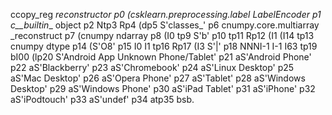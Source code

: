 ccopy_reg
_reconstructor
p0
(csklearn.preprocessing.label
LabelEncoder
p1
c__builtin__
object
p2
Ntp3
Rp4
(dp5
S'classes_'
p6
cnumpy.core.multiarray
_reconstruct
p7
(cnumpy
ndarray
p8
(I0
tp9
S'b'
p10
tp11
Rp12
(I1
(I14
tp13
cnumpy
dtype
p14
(S'O8'
p15
I0
I1
tp16
Rp17
(I3
S'|'
p18
NNNI-1
I-1
I63
tp19
bI00
(lp20
S'Android App Unknown Phone/Tablet'
p21
aS'Android Phone'
p22
aS'Blackberry'
p23
aS'Chromebook'
p24
aS'Linux Desktop'
p25
aS'Mac Desktop'
p26
aS'Opera Phone'
p27
aS'Tablet'
p28
aS'Windows Desktop'
p29
aS'Windows Phone'
p30
aS'iPad Tablet'
p31
aS'iPhone'
p32
aS'iPodtouch'
p33
aS'undef'
p34
atp35
bsb.